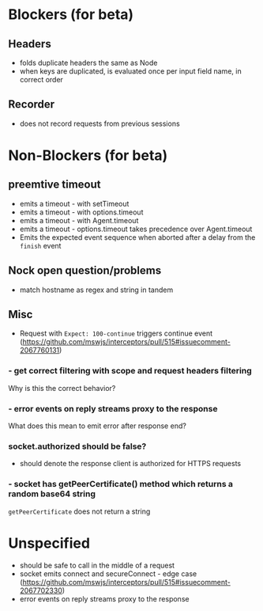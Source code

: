 # Blockers (for beta)

## Headers
- folds duplicate headers the same as Node
- when keys are duplicated, is evaluated once per input field name, in correct order

## Recorder
- does not record requests from previous sessions

# Non-Blockers (for beta)

## preemtive timeout
- emits a timeout - with setTimeout
- emits a timeout - with options.timeout
- emits a timeout - with Agent.timeout
- emits a timeout - options.timeout takes precedence over Agent.timeout
- Emits the expected event sequence when aborted after a delay from the `finish` event

## Nock open question/problems
- match hostname as regex and string in tandem

## Misc
- Request with `Expect: 100-continue` triggers continue event (https://github.com/mswjs/interceptors/pull/515#issuecomment-2067760131)

### - get correct filtering with scope and request headers filtering
Why is this the correct behavior?

### - error events on reply streams proxy to the response
What does this mean to emit error after response end? 

### socket.authorized should be false?
- should denote the response client is authorized for HTTPS requests

### - socket has getPeerCertificate() method which returns a random base64 string
`getPeerCertificate` does not return a string

# Unspecified

- should be safe to call in the middle of a request
- socket emits connect and secureConnect - edge case (https://github.com/mswjs/interceptors/pull/515#issuecomment-2067702330)
- error events on reply streams proxy to the response